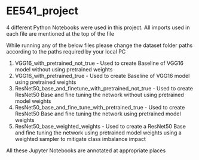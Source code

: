 # EE541_project
4 different Python Notebooks were used in this project. All imports used in each file are mentioned at the top of the file

While running any of the below files please change the dataset folder paths according to the paths required by your local PC

1. VGG16_with_pretrained_not_true - Used to create Baseline of VGG16 model without using pretrained weights
2. VGG16_with_pretrained_true - Used to create Baseline of VGG16 model using pretrained weights
3. ResNet50_base_and_finetune_with_pretrained_not_true - Used to create ResNet50 Base and fine tuning the network without using pretrained model weights
4. ResNet50_base_and_fine_tune_with_pretrained_true - Used to create ResNet50 Base and fine tuning the network using pretrained model weights
5. ResNet50_base_weighted_weights - Used to create a ResNet50 Base and fine tuning the network using pretrained model weights using a weighted sampler to mitigate class imbalance impact

All these Jupyter Notebooks are annotated at appropriate places

